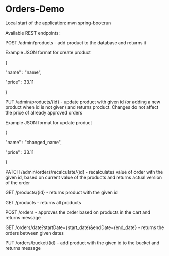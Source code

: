# Orders-Demo

Local start of the application:
mvn spring-boot:run


Available REST endpoints:


POST /admin/products - add product to the database and returns it


Example JSON format for create product

{

  "name" : "name",
  
  "price" : 33.11
  
}


PUT /admin/products/{id} - update product with given id (or adding a new product when id is not given) 
                           and returns product. Changes do not affect the price of already approved orders
                           

Example JSON format for update product

{

  "name" : "changed_name",
  
  "price" : 33.11
  
}


PATCH /admin/orders/recalculate/{id} - recalculates value of order with the given id, 
                                       based on current value of the products and returns actual version of the order


GET /products/{id} - returns product with the given id


GET /products - returns all products


POST /orders - approves the order based on products in the cart and returns message


GET /orders/date?startDate={start_date}&endDate={end_date} - returns the orders between given dates 


PUT /orders/bucket/{id} - add product with the given id to the bucket and returns message
